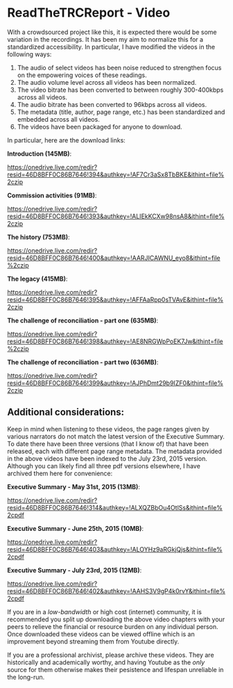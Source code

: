 ReadTheTRCReport - Video
========================

With a crowdsourced project like this, it is expected there would be some variation in the recordings. It has been my aim
to normalize this for a standardized accessibility.  In particular, I have modified the videos in the following ways:

1. The audio of select videos has been noise reduced to strengthen focus on the empowering voices of these readings.
1. The audio volume level across all videos has been normalized.
1. The video bitrate has been converted to between roughly 300-400kbps across all videos.
1. The audio bitrate has been converted to 96kbps across all videos.
1. The metadata (title, author, page range, etc.) has been standardized and embedded across all videos.
1. The videos have been packaged for anyone to download.

In particular, here are the download links:

**Introduction (145MB)**:

https://onedrive.live.com/redir?resid=46D8BFF0C86B7646!394&authkey=!AF7Cr3aSx8TbBKE&ithint=file%2czip

**Commission activities (91MB)**:

https://onedrive.live.com/redir?resid=46D8BFF0C86B7646!393&authkey=!ALIEkKCXw98nsA8&ithint=file%2czip

**The history (753MB)**:

https://onedrive.live.com/redir?resid=46D8BFF0C86B7646!400&authkey=!AARJICAWNU_eyo8&ithint=file%2czip

**The legacy (415MB)**:

https://onedrive.live.com/redir?resid=46D8BFF0C86B7646!395&authkey=!AFFAaRpp0sTVAvE&ithint=file%2czip

**The challenge of reconciliation - part one (635MB)**:

https://onedrive.live.com/redir?resid=46D8BFF0C86B7646!398&authkey=!AE8NRGWpPoEK7Jw&ithint=file%2czip

**The challenge of reconciliation - part two (636MB)**:

https://onedrive.live.com/redir?resid=46D8BFF0C86B7646!399&authkey=!AJPhDmt29b9IZF0&ithint=file%2czip

Additional considerations:
--------------------------

Keep in mind when listening to these videos, the page ranges given by various narrators do not match the latest version
of the Executive Summary. To date there have been three versions (that I know of) that have been released, each with
different page range metadata. The metadata provided in the above videos have been indexed to the July 23rd, 2015 version.
Although you can likely find all three pdf versions elsewhere, I have archived them here for convenience:

**Executive Summary - May 31st, 2015 (13MB)**:

https://onedrive.live.com/redir?resid=46D8BFF0C86B7646!314&authkey=!ALXQZBbOu4OtlSs&ithint=file%2cpdf

**Executive Summary - June 25th, 2015 (10MB)**:

https://onedrive.live.com/redir?resid=46D8BFF0C86B7646!403&authkey=!ALOYHz9aRGkjQjs&ithint=file%2cpdf

**Executive Summary - July 23rd, 2015 (12MB)**:

https://onedrive.live.com/redir?resid=46D8BFF0C86B7646!402&authkey=!AAHS3V9gP4k0rvY&ithint=file%2cpdf

If you are in a *low-bandwidth* or high cost (internet) community, it is recommended you split up downloading
the above video chapters with your peers to relieve the financial or resource burden on any individual person.
Once downloaded these videos can be viewed offline which is an improvement beyond streaming them from Youtube directly.

If you are a professional archivist, please archive these videos. They are historically and academically worthy,
and having Youtube as the *only* source for them otherwise makes their pesistence and lifespan unreliable in the long-run.

